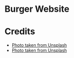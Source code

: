 # Burger Website

# Credits

- [Photo taken from Unsplash](https://images.unsplash.com/photo-1568901346375-23c9450c58cd?ixlib=rb-1.2.1&ixid=MnwxMjA3fDB8MHxwaG90by1wYWdlfHx8fGVufDB8fHx8&auto=format&fit=crop&w=1398&q=80)
- [Photo taken from Unsplash](https://images.unsplash.com/photo-1571091718767-18b5b1457add?ixlib=rb-1.2.1&ixid=MnwxMjA3fDB8MHxwaG90by1wYWdlfHx8fGVufDB8fHx8&auto=format&fit=crop&w=872&q=80)
